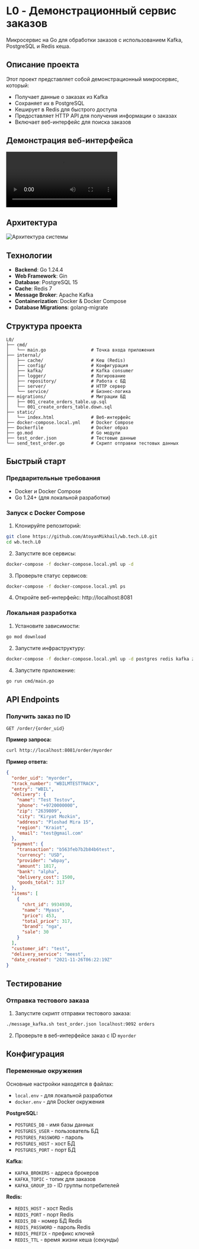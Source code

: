 # L0 - Демонстрационный сервис заказов

Микросервис на Go для обработки заказов с использованием Kafka, PostgreSQL и Redis кеша.

## Описание проекта

Этот проект представляет собой демонстрационный микросервис, который:
- Получает данные о заказах из Kafka
- Сохраняет их в PostgreSQL
- Кеширует в Redis для быстрого доступа
- Предоставляет HTTP API для получения информации о заказах
- Включает веб-интерфейс для поиска заказов

## Демонстрация веб-интерфейса

![](media/demonstration.mkv)

## Архитектура

![Архитектура системы](media/uml.png)

## Технологии

- **Backend**: Go 1.24.4
- **Web Framework**: Gin
- **Database**: PostgreSQL 15
- **Cache**: Redis 7
- **Message Broker**: Apache Kafka
- **Containerization**: Docker & Docker Compose
- **Database Migrations**: golang-migrate

## Структура проекта

```
L0/
├── cmd/
│   └── main.go                 # Точка входа приложения
├── internal/
│   ├── cache/                  # Кеш (Redis)
│   ├── config/                 # Конфигурация
│   ├── kafka/                  # Kafka consumer
│   ├── logger/                 # Логирование
│   ├── repository/             # Работа с БД
│   ├── server/                 # HTTP сервер
│   └── service/                # Бизнес-логика
├── migrations/                 # Миграции БД
│   ├── 001_create_orders_table.up.sql  
│   └── 001_create_orders_table.down.sql               
├── static/
│   └── index.html              # Веб-интерфейс
├── docker-compose.local.yml    # Docker Compose
├── Dockerfile                  # Docker образ
├── go.mod                      # Go модули
├── test_order.json             # Тестовые данные
└── send_test_order.go          # Скрипт отправки тестовых данных
```

## Быстрый старт

### Предварительные требования

- Docker и Docker Compose
- Go 1.24+ (для локальной разработки)

### Запуск с Docker Compose

1. Клонируйте репозиторий:
```bash
git clone https://github.com/AtoyanMikhail/wb.tech.L0.git
cd wb.tech.L0
```

2. Запустите все сервисы:
```bash
docker-compose -f docker-compose.local.yml up -d
```

3. Проверьте статус сервисов:
```bash
docker-compose -f docker-compose.local.yml ps
```

4. Откройте веб-интерфейс: http://localhost:8081

### Локальная разработка

1. Установите зависимости:
```bash
go mod download
```

2. Запустите инфраструктуру:
```bash
docker-compose -f docker-compose.local.yml up -d postgres redis kafka zookeeper
```

4. Запустите приложение:
```bash
go run cmd/main.go
```

## API Endpoints

### Получить заказ по ID

```
GET /order/{order_uid}
```

**Пример запроса:**
```bash
curl http://localhost:8081/order/myorder
```

**Пример ответа:**
```json
{
  "order_uid": "myorder",
  "track_number": "WBILMTESTTRACK",
  "entry": "WBIL",
  "delivery": {
    "name": "Test Testov",
    "phone": "+9720000000",
    "zip": "2639809",
    "city": "Kiryat Mozkin",
    "address": "Ploshad Mira 15",
    "region": "Kraiot",
    "email": "test@gmail.com"
  },
  "payment": {
    "transaction": "b563feb7b2b84b6test",
    "currency": "USD",
    "provider": "wbpay",
    "amount": 1817,
    "bank": "alpha",
    "delivery_cost": 1500,
    "goods_total": 317
  },
  "items": [
    {
      "chrt_id": 9934930,
      "name": "Myass",
      "price": 453,
      "total_price": 317,
      "brand": "nga",
      "sale": 30
    }
  ],
  "customer_id": "test",
  "delivery_service": "meest",
  "date_created": "2021-11-26T06:22:19Z"
}
```

## Тестирование

### Отправка тестового заказа

1. Запустите скрипт отправки тестового заказа:
```bash
./message_kafka.sh test_order.json localhost:9092 orders
```

2. Проверьте в веб-интерфейсе заказ с ID `myorder`

## Конфигурация

### Переменные окружения

Основные настройки находятся в файлах:
- `local.env` - для локальной разработки
- `docker.env` - для Docker окружения

**PostgreSQL:**
- `POSTGRES_DB` - имя базы данных
- `POSTGRES_USER` - пользователь БД
- `POSTGRES_PASSWORD` - пароль
- `POSTGRES_HOST` - хост БД
- `POSTGRES_PORT` - порт БД

**Kafka:**
- `KAFKA_BROKERS` - адреса брокеров
- `KAFKA_TOPIC` - топик для заказов
- `KAFKA_GROUP_ID` - ID группы потребителей

**Redis:**
- `REDIS_HOST` - хост Redis
- `REDIS_PORT` - порт Redis
- `REDIS_DB` - номер БД Redis
- `REDIS_PASSWORD` - пароль Redis
- `REDIS_PREFIX` - префикс ключей
- `REDIS_TTL` - время жизни кеша (секунды)








